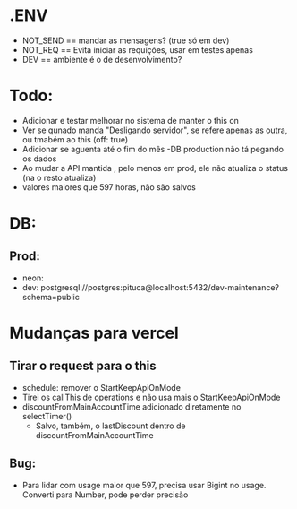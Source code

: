 # .ENV
- NOT_SEND == mandar as mensagens? (true só em dev)
- NOT_REQ == Evita iniciar as requições, usar em testes apenas
- DEV == ambiente é o de desenvolvimento?

# Todo:

- Adicionar e testar melhorar no sistema de manter o this on
- Ver se qunado manda "Desligando servidor", se refere apenas as outra, ou tmabém ao this (off: true)
- Adicionar se aguenta até o fim do mês
-DB production não tá pegando os dados
- Ao mudar a API mantida , pelo menos em prod, ele não atualiza o status (na o resto atualiza)
- valores maiores que 597 horas, não são salvos



# DB:
## Prod:
- neon: 
- dev: postgresql://postgres:pituca@localhost:5432/dev-maintenance?schema=public


# Mudanças para vercel
## Tirar o request para o this
- schedule: remover o StartKeepApiOnMode
- Tirei os callThis de operations e não usa mais o StartKeepApiOnMode
- discountFromMainAccountTime adicionado diretamente no selectTimer()
    - Salvo, também, o lastDiscount dentro de discountFromMainAccountTime


## Bug:
- Para lidar com usage maior que 597, precisa usar Bigint no usage. Converti para Number, pode perder precisão